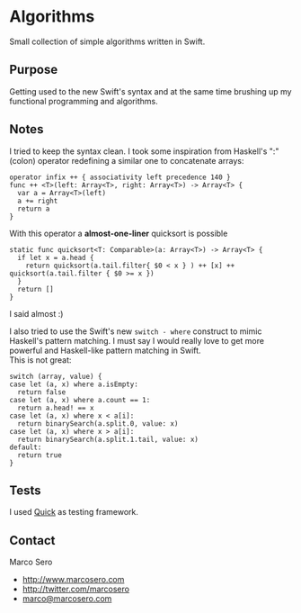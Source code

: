 # Algorithms

Small collection of simple algorithms written in Swift.

## Purpose

Getting used to the new Swift's syntax and at the same time brushing up my functional programming and algorithms.

## Notes

I tried to keep the syntax clean. I took some inspiration from Haskell's ":" (colon) operator redefining a similar one to concatenate arrays:

    operator infix ++ { associativity left precedence 140 }
    func ++ <T>(left: Array<T>, right: Array<T>) -> Array<T> {
      var a = Array<T>(left)
      a += right
      return a
    }

With this operator a **almost-one-liner** quicksort is possible

    static func quicksort<T: Comparable>(a: Array<T>) -> Array<T> {
      if let x = a.head {
        return quicksort(a.tail.filter{ $0 < x } ) ++ [x] ++ quicksort(a.tail.filter { $0 >= x })
      }
      return []
    }

I said almost :)

I also tried to use the Swift's new `switch - where` construct to mimic Haskell's pattern matching. I must say I would really love to get more powerful and Haskell-like pattern matching in Swift.  
This is not great:

    switch (array, value) {
    case let (a, x) where a.isEmpty:
      return false
    case let (a, x) where a.count == 1:
      return a.head! == x
    case let (a, x) where x < a[i]:
      return binarySearch(a.split.0, value: x)
    case let (a, x) where x > a[i]:
      return binarySearch(a.split.1.tail, value: x)
    default:
      return true
    }


## Tests

I used [Quick](https://github.com/modocache/Quick) as testing framework.

## Contact

Marco Sero

- http://www.marcosero.com
- http://twitter.com/marcosero 
- marco@marcosero.com